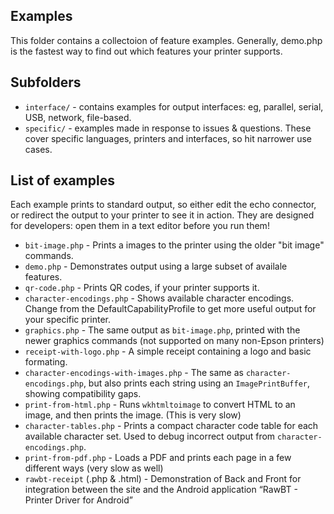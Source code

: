 Examples
--------

This folder contains a collectoion of feature examples.
Generally, demo.php is the fastest way to find out which features your
printer supports.

## Subfolders
- `interface/` - contains examples for output interfaces: eg, parallel, serial, USB, network, file-based.
- `specific/` - examples made in response to issues & questions. These cover specific languages, printers and interfaces, so hit narrower use cases.

## List of examples

Each example prints to standard output, so either edit the echo connector, or redirect the output to your printer to see it in action. They are designed for developers: open them in a text editor before you run them!

- `bit-image.php` - Prints a images to the printer using the older "bit image" commands.
- `demo.php` - Demonstrates output using a large subset of availale features.
- `qr-code.php` - Prints QR codes, if your printer supports it.
- `character-encodings.php` - Shows available character encodings. Change from the DefaultCapabilityProfile to get more useful output for your specific printer.
- `graphics.php` - The same output as `bit-image.php`, printed with the newer graphics commands (not supported on many non-Epson printers)
- `receipt-with-logo.php` - A simple receipt containing a logo and basic formating.
- `character-encodings-with-images.php` - The same as `character-encodings.php`, but also prints each string using an `ImagePrintBuffer`, showing compatibility gaps.
- `print-from-html.php` - Runs `wkhtmltoimage` to convert HTML to an image, and then prints the image. (This is very slow)
- `character-tables.php` - Prints a compact character code table for each available character set. Used to debug incorrect output from `character-encodings.php`.
- `print-from-pdf.php` - Loads a PDF and prints each page in a few different ways (very slow as well)
- `rawbt-receipt` (.php & .html) - Demonstration of Back and Front for integration between the site and the Android application “RawBT - Printer Driver for Android”
